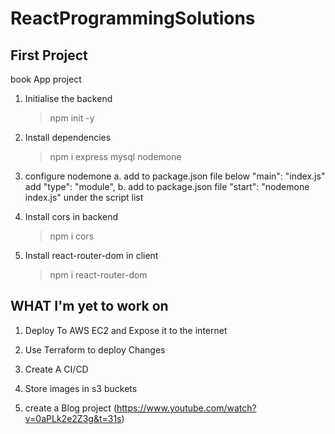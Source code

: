 ﻿# ReactProgrammingSolutions

## First Project
book App project

1. Initialise the backend 
   > npm init -y

2. Install dependencies
   > npm i express mysql nodemone

3. configure nodemone
    a.  add to package.json file  below "main": "index.js" add
        "type": "module",
    b. add to package.json file "start": "nodemone index.js" under the script list

4. Install cors in backend
    > npm i cors

5. Install react-router-dom in client
    > npm i react-router-dom


## WHAT I'm yet to work on
1. Deploy To AWS EC2 and Expose it to the internet
2. Use Terraform to deploy Changes
3. Create A CI/CD
4. Store images in s3 buckets

5. create a Blog project (https://www.youtube.com/watch?v=0aPLk2e2Z3g&t=31s)
